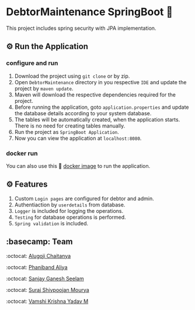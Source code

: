 # DebtorMaintenance SpringBoot :leaves:

This project includes spring security with JPA implementation.

## :gear: Run the Application

### configure and run

1. Download the project using ```git clone``` or by zip.
2. Open ```DebtorMaintenance``` directory in you respective ```IDE``` and update the project by ```maven update```.
3. Maven will download the respective dependencies required for the project.
4. Before running the application, goto ```application.properties``` and update the database details according to your system database.
5. The tables will be automatically created, when the application starts. There is no need for creating tables manually.
6. Run the project as ```SpringBoot Application```.
7. Now you can view the application at ```localhost:8080```.
### docker run
You can also use this :whale: [docker image](https://hub.docker.com/repository/docker/sanjayganesh/debtormaintenance) to run the application.

## :gear: Features

1. Custom ```Login pages``` are configured for debtor and admin.
2. Authentiaction by ```userdetails``` from database.
3. ```Logger``` is included for logging the operations.
4. ```Testing``` for database operations is performed.
5. ```Spring validation``` is included.

## :basecamp: Team

:octocat:	[Alugoji Chaitanya](https://github.com/Chaitanya0781)

:octocat:	[Phaniband Aliya](https://github.com/AliyaKhanP)

:octocat:	[Sanjay Ganesh Seelam](https://github.com/Sanju525)

:octocat:	[Suraj Shivpoojan Mourya](https://github.com/suraj-10)

:octocat:	[Vamshi Krishna Yadav M](https://github.com/Mvkyadav)

